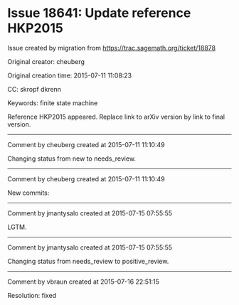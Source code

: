 # Issue 18641: Update reference HKP2015

Issue created by migration from https://trac.sagemath.org/ticket/18878

Original creator: cheuberg

Original creation time: 2015-07-11 11:08:23

CC:  skropf dkrenn

Keywords: finite state machine

Reference HKP2015 appeared. Replace link to arXiv version by link to final version.


---

Comment by cheuberg created at 2015-07-11 11:10:49

Changing status from new to needs_review.


---

Comment by cheuberg created at 2015-07-11 11:10:49

New commits:


---

Comment by jmantysalo created at 2015-07-15 07:55:55

LGTM.


---

Comment by jmantysalo created at 2015-07-15 07:55:55

Changing status from needs_review to positive_review.


---

Comment by vbraun created at 2015-07-16 22:51:15

Resolution: fixed

